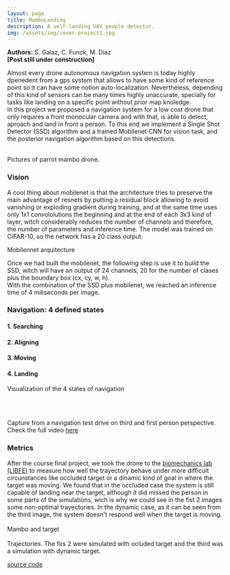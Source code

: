 ```yaml
---
layout: page
title: MamboLanding
description: A self-landing UAV people detector.
img: /assets/img/cover-project1.jpg
---
```

<b>Authors:</b> S. Galaz, C. Funck, M. Diaz  
<b>[Post still under construction]</b>

Almost every drone autonomous navigation system is today highly dpenedent from a gps system that allows to have some kind of reference point so it can have some notion auto-localization. Nevertheless, depending of this kind of sensors can be many times highly unaccurate, specially for tasks like landing on a specific point without prior map knoledge.  
In this project we proposed a navigation system for a low cost drone that only requires a front monocular camera and with that, is able to detect, aproach and land in front a person.
To this end we implement a Single Shot Detector (SSD) algorithm and a trained Mobilenet CNN for vision task, and the posterior navigation algorithm based on this detections.


<!---
    ---
    layout: page
    title: Project
    description: a project with a background image
    img: /assets/img/12.jpg
    ---
--->

<div class="img_row">
    <img class="col one left" src="{{ site.baseurl }}/assets/img/cover-project1.jpg" alt="" title="cover image"/>
    <!---<img class="col one left" src="{{ site.baseurl }}/assets/img/2.jpg" alt="" title="example image"/>--->
    <img class="col two left" src="{{ site.baseurl }}/assets/img/mambo.jpg" alt="" title="example image"/>
</div>
<div class="col three caption">
    Pictures of parrot mambo drone.  
</div>

<h3>Vision </h3>

A cool thing about mobilenet is that the architecture tries to preserve the main advantage of resnets by putting a residual block allowing to avoid vanishing or exploding gradient during training, and at the same time uses only 1x1 convololutions the beginning and at the end of each 3x3 kind of layer, witch  considerably reduces the number of channels and therefore, the number of parameters and inference time.
The model was trained on CIFAR-10, so the network has a 20 class output.

<div class="img-row">
    <img class="col four" src="{{ site.baseurl }}/assets/img/mobilenet.jpg" alt="" title="example image"/>
    <!---<img class="col one left" src="{{ site.baseurl }}/assets/img/11.jpg" alt="" title="example image"/>--->
</div>
<div class="col three caption">
    Mobilennet arquitecture
</div>

Once we had built the mobilenet, the following step is use it to build the SSD, witch will have an output of 24 channels, 20 for the number of clases plus the boundary box (cx, cy, w, h).  
With the combination of the SSD plus mobilenet, we reached an inference time of 4 miliseconds per image.

<h3>Navigation: 4 defined states </h3>

<h4>1. Searching</h4>

<h4>2. Aligning</h4>

<h4>3. Moving  </h4>

<h4>4. Landing</h4>

<div class="img_row">
    <img class="col three left" src="{{ site.baseurl }}/assets/img/secuencia.jpg" alt="" title="example image"/>
</div>


<div class="col three caption">
    Visualization of the 4 states of navigation
</div>

<br/><br/>

<div class="img_row">
    <img class="col three left" src="{{ site.baseurl }}/assets/img/Selection.jpg" alt="" title="example image"/>
</div>


<div class="col three caption">
    Capture from a navigation test drive on third and first person perspective. Check the full video <a href="https://www.youtube.com/watch?v=sV9nGOG_bL0" target="_blank">here</a>
</div>

<h3>Metrics</h3>
After the course final project, we took the drone to the <a href="https://www.uandes.cl/carrera/kinesiologia/investigacion/" target="_blank">biomechanics lab (LIBFE)</a> to measure how well the trayectory behave under more difficult circunstances like occluded target or a dinamic kind of goal in where the target was moving. We found that in the occluded case the system is still capable of landing near the target, although it did missed the person in some parts of the simulations, wich is why we could see in the fist 2 images some non-optimal trayectories.
In the dynamic case, as it can be seen from the third image, the system doesn't respond well when the target is moving.

<div class="img_row">
    <img class="col one left" src="{{ site.baseurl }}/assets/img/target.jpg" alt="" title="cover image"/>
    <!---<img class="col one left" src="{{ site.baseurl }}/assets/img/2.jpg" alt="" title="example image"/>--->
    <img class="col two left" src="{{ site.baseurl }}/assets/img/mambo.jpg" alt="" title="example image"/>
</div>
<div class="col three caption">
    Mambo and target  
</div>

<div class="img_row">
    <img class="col one left" src="{{ site.baseurl }}/assets/img/estatico_a.jpg" alt="" title="cover image"/>
    <img class="col one left" src="{{ site.baseurl }}/assets/img/estatico_c.jpg" alt="" title="example image"/>
    <img class="col one left" src="{{ site.baseurl }}/assets/img/dinamico.jpg" alt="" title="example image"/>
</div>
<div class="col three caption">
    Trajectories. The firs 2 were simulated with ocluded target and the third was a simulation with dynamic target. 
</div>

[source code](https://github.com/sigalaz/Drone-Autonomous-Landing)